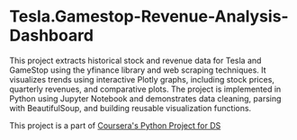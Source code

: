 # Tesla.Gamestop-Revenue-Analysis-Dashboard
This project extracts historical stock and revenue data for Tesla and GameStop using the yfinance library and web scraping techniques. It visualizes trends using interactive Plotly graphs, including stock prices, quarterly revenues, and comparative plots. The project is implemented in Python using Jupyter Notebook and demonstrates data cleaning, parsing with BeautifulSoup, and building reusable visualization functions.

This project is a part of [Coursera's Python Project for DS](https://www.coursera.org/learn/python-project-for-data-science)
